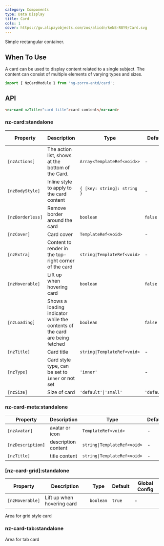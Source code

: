 ```yaml
---
category: Components
type: Data Display
title: Card
cols: 1
cover: https://gw.alipayobjects.com/zos/alicdn/keNB-R8Y9/Card.svg
---
```


Simple rectangular container.

## When To Use

A card can be used to display content related to a single subject. The content can consist of multiple elements of varying types and sizes.

```ts
import { NzCardModule } from 'ng-zorro-antd/card';
```

## API

```html
<nz-card nzTitle="card title">card content</nz-card>
```

### nz-card:standalone

| Property         | Description                                                                | Type                        | Default     | Global Config |
| ---------------- | -------------------------------------------------------------------------- | --------------------------- | ----------- | ------------- |
| `[nzActions]`    | The action list, shows at the bottom of the Card.                          | `Array<TemplateRef<void>>`  | -           |
| `[nzBodyStyle]`  | Inline style to apply to the card content                                  | `{ [key: string]: string }` | -           |
| `[nzBorderless]` | Remove border around the card                                              | `boolean`                   | `false`     | ✅            |
| `[nzCover]`      | Card cover                                                                 | `TemplateRef<void>`         | -           |
| `[nzExtra]`      | Content to render in the top-right corner of the card                      | `string\|TemplateRef<void>` | -           |
| `[nzHoverable]`  | Lift up when hovering card                                                 | `boolean`                   | `false`     | ✅            |
| `[nzLoading]`    | Shows a loading indicator while the contents of the card are being fetched | `boolean`                   | `false`     |
| `[nzTitle]`      | Card title                                                                 | `string\|TemplateRef<void>` | -           |
| `[nzType]`       | Card style type, can be set to `inner` or not set                          | `'inner'`                   | -           |
| `[nzSize]`       | Size of card                                                               | `'default'\|'small'`        | `'default'` | ✅            |

### nz-card-meta:standalone

| Property          | Description         | Type                        | Default |
| ----------------- | ------------------- | --------------------------- | ------- |
| `[nzAvatar]`      | avatar or icon      | `TemplateRef<void>`         | -       |
| `[nzDescription]` | description content | `string\|TemplateRef<void>` | -       |
| `[nzTitle]`       | title content       | `string\|TemplateRef<void>` | -       |

### [nz-card-grid]:standalone

| Property        | Description                | Type      | Default | Global Config |
| --------------- | -------------------------- | --------- | ------- | ------------- |
| `[nzHoverable]` | Lift up when hovering card | `boolean` | `true`  | -             |

Area for grid style card

### nz-card-tab:standalone

Area for tab card
